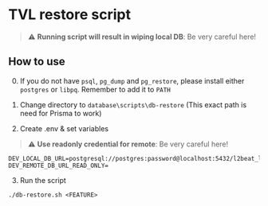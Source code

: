 # TVL restore script

> ⚠️ **Running script will result in wiping local DB**: Be very careful here!


## How to use

0. If you do not have `psql`, `pg_dump` and `pg_restore`, please install either `postgres` or `libpq`. Remember to add it to `PATH`

1. Change directory to `database\scripts\db-restore` (This exact path is need for Prisma to work)
2. Create .env & set variables
> ⚠️ **Use readonly credential for remote**: Be very careful here!
```
DEV_LOCAL_DB_URL=postgresql://postgres:password@localhost:5432/l2beat_local
DEV_REMOTE_DB_URL_READ_ONLY=
```
3. Run the script
```
./db-restore.sh <FEATURE>
```
